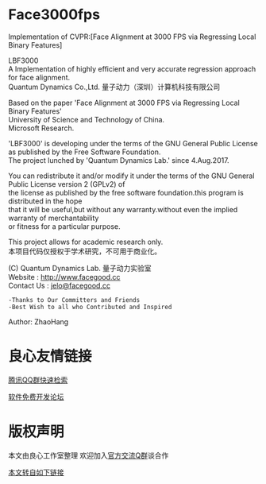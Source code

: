 # Face3000fps
Implementation of CVPR:[Face Alignment at 3000 FPS via Regressing Local Binary Features]  

LBF3000  
A Implementation of highly efficient and very accurate regression approach for face alignment.  
Quantum Dynamics Co.,Ltd. 量子动力（深圳）计算机科技有限公司  

Based on the paper 'Face Alignment at 3000 FPS via Regressing Local Binary Features'  
University of Science and Technology of China.  
Microsoft Research.  

'LBF3000' is developing under the terms of the GNU General Public License as published by the Free Software Foundation.  
The project lunched by 'Quantum Dynamics Lab.' since 4.Aug.2017.  

You can redistribute it and/or modify it under the terms of the GNU General Public License version 2 (GPLv2) of  
the license as published by the free software foundation.this program is distributed in the hope  
that it will be useful,but without any warranty.without even the implied warranty of merchantability  
or fitness for a particular purpose.  

This project allows for academic research only.  
本项目代码仅授权于学术研究，不可用于商业化。  

(C)	Quantum Dynamics Lab. 量子动力实验室  
	Website : http://www.facegood.cc  
	Contact Us : jelo@facegood.cc  

	-Thanks to Our Committers and Friends
	-Best Wish to all who Contributed and Inspired
 Author:		ZhaoHang



 # 良心友情链接

[腾讯QQ群快速检索](http://u.720life.cn/s/8cf73f7c)

[软件免费开发论坛](http://u.720life.cn/s/bbb01dc0)

# 版权声明 

本文由良心工作室整理 欢迎加入[官方交流Q群](https://u.720life.cn/s/f2316816)谈合作

[本文转自如下链接](http://u.720life.cn/g/2e71d0f0a5c601172267ba20d3a43c6e0522d26ddf366e75144e524a8a6fed7cde47d875af0e87baad2db3b26a265abb94678bce209ac185f0ca15adf9e7f7f36a5d24d4a2af9a01ec0ea473571a6d61)